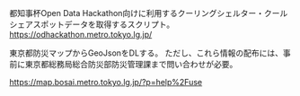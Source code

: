 都知事杯Open Data Hackathon向けに利用するクーリングシェルター・クールシェアスポットデータを取得するスクリプト。
https://odhackathon.metro.tokyo.lg.jp/

東京都防災マップからGeoJsonをDLする。
ただし、これら情報の配布には、事前に東京都総務局総合防災部防災管理課まで問い合わせが必要。

https://map.bosai.metro.tokyo.lg.jp/?p=help%2Fuse
